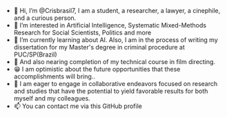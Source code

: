 - 👋 Hi, I’m @Crisbrasil7, I am a student, a researcher, a lawyer, a cinephile, and a curious person.
- 👀 I’m interested in Artificial Intelligence, Systematic Mixed-Methods Research for Social Scientists, Politics and more
- 🌱 I’m currently learning about AI. Also, I am in the process of writing my dissertation for my Master's degree in criminal procedure at PUC/SP(Brazil)
- 🎥 And also nearing completion of my technical course in film directing.
- 😁 I am optimistic about the future opportunities that these accomplishments will bring..
- 💞️ I am eager to engage in collaborative endeavors focused on research and studies that have the potential to yield favorable results for both myself and my colleagues.
- 📫 You can contact me via this GitHub profile

<!---
Crisbrasil7/Crisbrasil7 is a ✨ special ✨ repository because its `README.md` (this file) appears on your GitHub profile.
You can click the Preview link to take a look at your changes.
--->
